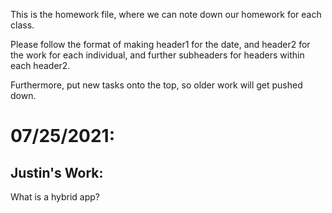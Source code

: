 This is the homework file, where we can note down our homework for each class.

Please follow the format of making header1 for the date, and header2 for the work for each individual, and further subheaders for headers within each header2.

Furthermore, put new tasks onto the top, so older work will get pushed down.

# 07/25/2021:

## Justin's Work: 

What is a hybrid app?

